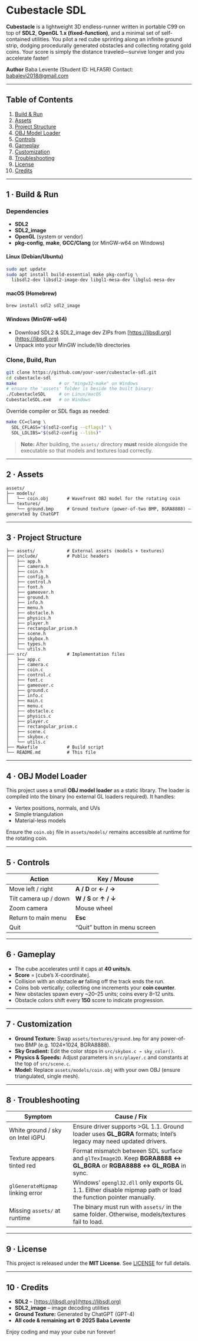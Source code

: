 # Cubestacle SDL

**Cubestacle** is a lightweight 3D endless-runner written in portable C99 on top of **SDL2**, **OpenGL 1.x (fixed-function)**, and a minimal set of self-contained utilities. You pilot a red cube sprinting along an infinite ground strip, dodging procedurally generated obstacles and collecting rotating gold coins. Your score is simply the distance traveled—survive longer and you accelerate faster!

**Author**
Baba Levente (Student ID: HLFA5R)
Contact: [babalevi2018@gmail.com](mailto:babalevi2018@gmail.com)

---

## Table of Contents

1. [Build & Run](#build--run)
2. [Assets](#assets)
3. [Project Structure](#project-structure)
4. [OBJ Model Loader](#obj-model-loader)
5. [Controls](#controls)
6. [Gameplay](#gameplay)
7. [Customization](#customization)
8. [Troubleshooting](#troubleshooting)
9. [License](#license)
10. [Credits](#credits)

---

## 1 · Build & Run

### Dependencies

* **SDL2**
* **SDL2\_image**
* **OpenGL** (system or vendor)
* **pkg-config**, **make**, **GCC/Clang** (or MinGW-w64 on Windows)

#### Linux (Debian/Ubuntu)

```bash
sudo apt update
sudo apt install build-essential make pkg-config \
  libsdl2-dev libsdl2-image-dev libgl1-mesa-dev libglu1-mesa-dev
```

#### macOS (Homebrew)

```bash
brew install sdl2 sdl2_image
```

#### Windows (MinGW-w64)

* Download SDL2 & SDL2\_image dev ZIPs from [https://libsdl.org](https://libsdl.org)
* Unpack into your MinGW include/lib directories

### Clone, Build, Run

```bash
git clone https://github.com/your-user/cubestacle-sdl.git
cd cubestacle-sdl
make                # or "mingw32-make" on Windows
# ensure the 'assets' folder is beside the built binary:
./CubestacleSDL     # on Linux/macOS
CubestacleSDL.exe   # on Windows
```

Override compiler or SDL flags as needed:

```bash
make CC=clang \
  SDL_CFLAGS="$(sdl2-config --cflags)" \
  SDL_LDLIBS="$(sdl2-config --libs)"
```

> **Note:** After building, the `assets/` directory **must** reside alongside the executable so that models and textures load correctly.

---

## 2 · Assets

```
assets/
├── models/
│   └── coin.obj       # Wavefront OBJ model for the rotating coin
└── textures/
    └── ground.bmp     # Ground texture (power-of-two BMP, BGRA8888) – generated by ChatGPT
```

---

## 3 · Project Structure

```
├── assets/            # External assets (models + textures)
├── include/           # Public headers
│   ├── app.h
│   ├── camera.h
│   ├── coin.h
│   ├── config.h
│   ├── control.h
│   ├── font.h
│   ├── gameover.h
│   ├── ground.h
│   ├── info.h
│   ├── menu.h
│   ├── obstacle.h
│   ├── physics.h
│   ├── player.h
│   ├── rectangular_prism.h
│   ├── scene.h
│   ├── skybox.h
│   ├── types.h
│   └── utils.h
├── src/               # Implementation files
│   ├── app.c
│   ├── camera.c
│   ├── coin.c
│   ├── control.c
│   ├── font.c
│   ├── gameover.c
│   ├── ground.c
│   ├── info.c
│   ├── main.c
│   ├── menu.c
│   ├── obstacle.c
│   ├── physics.c
│   ├── player.c
│   ├── rectangular_prism.c
│   ├── scene.c
│   ├── skybox.c
│   └── utils.c
├── Makefile           # Build script
└── README.md          # This file
```

---

## 4 · OBJ Model Loader

This project uses a small **OBJ model loader** as a static library. The loader is compiled into the binary (no external GL loaders required). It handles:

* Vertex positions, normals, and UVs
* Simple triangulation
* Material-less models

Ensure the `coin.obj` file in `assets/models/` remains accessible at runtime for the rotating coin.

---

## 5 · Controls

| Action                 | Key / Mouse                  |
| ---------------------- | ---------------------------- |
| Move left  / right     | **A / D**  or  **← / →**     |
| Tilt camera up  / down | **W / S**  or  **↑ / ↓**     |
| Zoom camera            | Mouse wheel                  |
| Return to main menu    | **Esc**                      |
| Quit                   | “Quit” button in menu screen |

---

## 6 · Gameplay

* The cube accelerates until it caps at **40 units/s**.
* **Score** = ⌊cube’s X-coordinate⌋.
* Collision with an obstacle **or** falling off the track ends the run.
* Coins bob vertically; collecting one increments your **coin counter**.
* New obstacles spawn every \~20–25 units; coins every 8–12 units.
* Obstacle colors shift every **150** score to indicate progression.

---

## 7 · Customization

* **Ground Texture:** Swap `assets/textures/ground.bmp` for any power-of-two BMP (e.g. 1024×1024, BGRA8888).
* **Sky Gradient:** Edit the color stops in `src/skybox.c → sky_color()`.
* **Physics & Speeds:** Adjust parameters in `src/player.c` and constants at the top of `src/scene.c`.
* **Model:** Replace `assets/models/coin.obj` with your own OBJ (ensure triangulated, single mesh).

---

## 8 · Troubleshooting

| Symptom                          | Cause / Fix                                                                                                              |
| -------------------------------- | ------------------------------------------------------------------------------------------------------------------------ |
| White ground / sky on Intel iGPU | Ensure driver supports >GL 1.1. Ground loader uses **GL\_BGRA** formats; Intel’s legacy may need updated drivers.        |
| Texture appears tinted red       | Format mismatch between SDL surface and `glTexImage2D`. Keep **BGRA8888 ↔ GL\_BGRA** or **RGBA8888 ↔ GL\_RGBA** in sync. |
| `glGenerateMipmap` linking error | Windows’ `opengl32.dll` only exports GL 1.1. Either disable mipmap path or load the function pointer manually.           |
| Missing `assets/` at runtime     | The binary must run with `assets/` in the same folder. Otherwise, models/textures fail to load.                          |

---

## 9 · License

This project is released under the **MIT License**. See [LICENSE](LICENSE) for full details.

---

## 10 · Credits

* **SDL2** – [https://libsdl.org](https://libsdl.org)
* **SDL2\_image** – image decoding utilities
* **Ground Texture:** Generated by ChatGPT (GPT-4)
* **All code & remaining art © 2025 Baba Levente**

Enjoy coding and may your cube run forever!